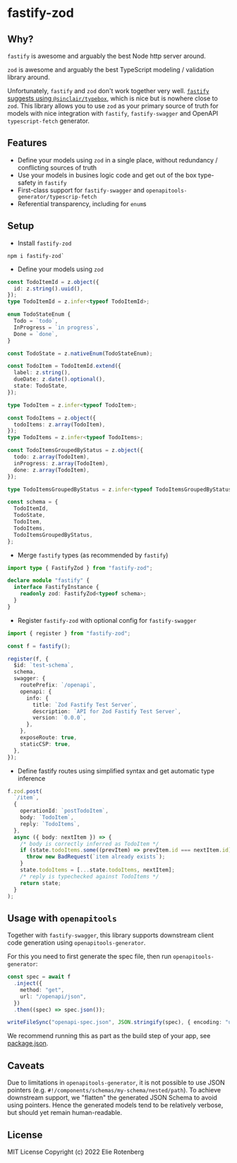 # fastify-zod

## Why?

`fastify` is awesome and arguably the best Node http server around.

`zod` is awesome and arguably the best TypeScript modeling / validation library around.

Unfortunately, `fastify` and `zod` don't work together very well. [`fastify` suggests using `@sinclair/typebox`](https://www.fastify.io/docs/latest/TypeScript/#typebox), which is nice but is nowhere close to `zod`. This library allows you to use `zod` as your primary source of truth for models with nice integration with `fastify`, `fastify-swagger` and OpenAPI `typescript-fetch` generator.

## Features

- Define your models using `zod` in a single place, without redundancy / conflicting sources of truth
- Use your models in busines logic code and get out of the box type-safety in `fastify`
- First-class support for `fastify-swagger` and `openapitools-generator/typescrip-fetch`
- Referential transparency, including for `enum`s

## Setup

- Install `fastify-zod`

```
npm i fastify-zod`
```

- Define your models using `zod`

```ts
const TodoItemId = z.object({
  id: z.string().uuid(),
});
type TodoItemId = z.infer<typeof TodoItemId>;

enum TodoStateEnum {
  Todo = `todo`,
  InProgress = `in progress`,
  Done = `done`,
}

const TodoState = z.nativeEnum(TodoStateEnum);

const TodoItem = TodoItemId.extend({
  label: z.string(),
  dueDate: z.date().optional(),
  state: TodoState,
});

type TodoItem = z.infer<typeof TodoItem>;

const TodoItems = z.object({
  todoItems: z.array(TodoItem),
});
type TodoItems = z.infer<typeof TodoItems>;

const TodoItemsGroupedByStatus = z.object({
  todo: z.array(TodoItem),
  inProgress: z.array(TodoItem),
  done: z.array(TodoItem),
});

type TodoItemsGroupedByStatus = z.infer<typeof TodoItemsGroupedByStatus>;

const schema = {
  TodoItemId,
  TodoState,
  TodoItem,
  TodoItems,
  TodoItemsGroupedByStatus,
};
```

- Merge `fastify` types (as recommended by `fastify`)

```ts
import type { FastifyZod } from "fastify-zod";

declare module "fastify" {
  interface FastifyInstance {
    readonly zod: FastifyZod<typeof schema>;
  }
}
```

- Register `fastify-zod` with optional config for `fastify-swagger`

```ts
import { register } from "fastify-zod";

const f = fastify();

register(f, {
  $id: `test-schema`,
  schema,
  swagger: {
    routePrefix: `/openapi`,
    openapi: {
      info: {
        title: `Zod Fastify Test Server`,
        description: `API for Zod Fastify Test Server`,
        version: `0.0.0`,
      },
    },
    exposeRoute: true,
    staticCSP: true,
  },
});
```

- Define fastify routes using simplified syntax and get automatic type inference

```ts
f.zod.post(
  `/item`,
  {
    operationId: `postTodoItem`,
    body: `TodoItem`,
    reply: `TodoItems`,
  },
  async ({ body: nextItem }) => {
    /* body is correctly inferred as TodoItem */
    if (state.todoItems.some((prevItem) => prevItem.id === nextItem.id)) {
      throw new BadRequest(`item already exists`);
    }
    state.todoItems = [...state.todoItems, nextItem];
    /* reply is typechecked against TodoItems */
    return state;
  }
);
```

## Usage with `openapitools`

Together with `fastify-swagger`, this library supports downstream client code generation using `openapitools-generator`.

For this you need to first generate the spec file, then run `openapitools-generator`:

```ts
const spec = await f
  .inject({
    method: "get",
    url: "/openapi/json",
  })
  .then((spec) => spec.json());

writeFileSync("openapi-spec.json", JSON.stringify(spec), { encoding: "utf-8" });
```

We recommend running this as part as the build step of your app, see [package.json](./package-json).

## Caveats

Due to limitations in `openapitools-generator`, it is not possible to use JSON pointers (e.g. `#!/components/schemas/my-schema/nested/path`). To achieve downstream support, we "flatten" the generated JSON Schema to avoid using pointers. Hence the generated models tend to be relatively verbose, but should yet remain human-readable.

## License

MIT License Copyright (c) 2022 Elie Rotenberg
